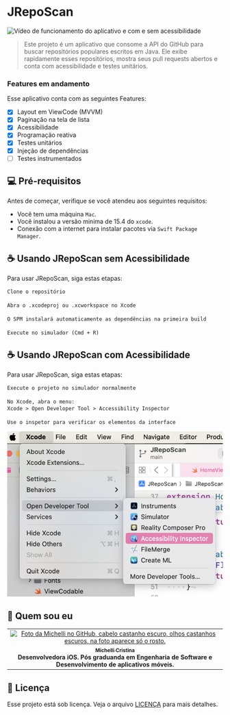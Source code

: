 # JRepoScan

<img src="gif-repo.gif" alt="Vídeo de funcionamento do aplicativo e com e sem acessibilidade">

> Este projeto é um aplicativo que consome a API do GitHub para buscar repositórios populares escritos em Java. Ele exibe rapidamente esses repositórios, mostra seus pull requests abertos e conta com acessibilidade e testes unitários.

### Features em andamento

Esse aplicativo conta com as seguintes Features:

- [x] Layout em ViewCode (MVVM)
- [x] Paginação na tela de lista
- [x] Acessibilidade
- [x] Programação reativa
- [x] Testes unitários
- [x] Injeção de dependências
- [ ] Testes instrumentados

## 💻 Pré-requisitos

Antes de começar, verifique se você atendeu aos seguintes requisitos:

- Você tem uma máquina `Mac`.
- Você instalou a versão minima de 15.4 do `xcode`.
- Conexão com a internet para instalar pacotes via `Swift Package Manager`.

## ☕ Usando JRepoScan sem Acessibilidade

Para usar JRepoScan, siga estas etapas:

```
Clone o repositório

Abra o .xcodeproj ou .xcworkspace no Xcode

O SPM instalará automaticamente as dependências na primeira build

Execute no simulador (Cmd + R)
```

## ☕ Usando JRepoScan com Acessibilidade

Para usar JRepoScan, siga estas etapas:

```
Execute o projeto no simulador normalmente

No Xcode, abra o menu:
Xcode > Open Developer Tool > Accessibility Inspector

Use o inspetor para verificar os elementos da interface

```
<img src="example.png" alt="Imagem mostrando onde fica o inspetor de acessibilidade">

## 🤝 Quem sou eu

<table>
  <tr>
    <td align="center">
      <a href="#" title="defina o título do link">
        <img src="https://avatars.githubusercontent.com/u/46427993?v=4" width="100px;" alt="Foto da Michelli no GitHub, cabelo castanho escuro, olhos castanhos escuros, na foto aparece só o rosto."/><br>
        <sub>
          <b>Michelli Cristina</b>
        </sub>
        </a>
        <div>
          <b>Desenvolvedora iOS. Pós graduanda em Engenharia de Software e Desenvolvimento de aplicativos móveis.</b>
        </div>
    </td>
  </tr>
</table>

## 📝 Licença

Esse projeto está sob licença. Veja o arquivo [LICENÇA](LICENSE.md) para mais detalhes.
